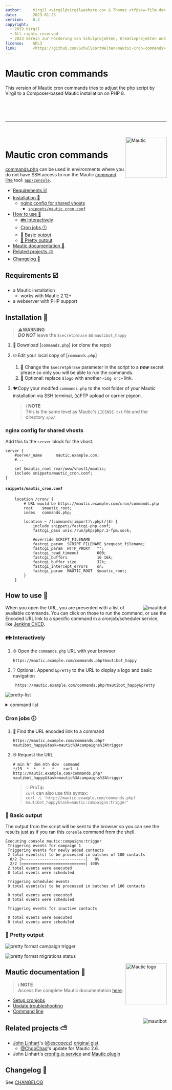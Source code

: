 ```yaml
---
author:     Virgil <virgil@virgilwashere.co> & Thomas <tf@ssw-film.de>
date:       2023-01-23
version:    0.2
copyright:
  - 2019 Virgil
  - All rights reserved
  - 2023 Verein zur Förderung von Schulprojekten, Kreativprojekten und Sportprojekten e.V.
license:    GPL3
link:       <https://github.com/SchulSportWelten/mautic-cron-commands>
---
```


# Mautic cron commands

This version of Mautic cron commands tries to adjust the php script by Virgil to a Composer-based Mautic installation on PHP 8.

<br />
<br />
<br />

___

<br />
<br />


<img alt="Mautic" align="right" width=128 src="https://cdn.jsdelivr.net/gh/virgilwashere/mautic-cron-commands/assets/mautic_logo.png">
<!-- <img alt="Mautic" align="right" width=128 src="assets/mautic_logo.png?raw=true"> -->

# Mautic cron commands

[commands.php] can be used in environments where you do not have SSH access to run the Mautic [command line](#command-line) tool: [`app/console`](#command-line).

- [Requirements ☑️](#requirements-️)
- [Installation 🚀](#installation-)
  - [nginx config for shared vhosts](#nginx-config-for-shared-vhosts)
    - [`snippets/mautic_cron.conf`](#snippetsmautic_cronconf)
- [How to use 🚴](#how-to-use-)
  - [👪 Interactively](#-interactively)
  - [Cron jobs 🕖](#cron-jobs-)
  - [🔰 Basic output](#-basic-output)
  - [💍 Pretty output](#-pretty-output)
- [Mautic documentation 📜](#mautic-documentation-)
- [Related projects ⛅️](#related-projects-️)
- [Changelog 📔](#changelog-)

## Requirements ☑️

- a Mautic installation
  - works with Mautic 2.12+
- a webserver with PHP support

## Installation 🚀

> ⚠️**WARNING**\
> **_DO NOT_** leave the `$secretphrase` as `mautibot_happy`

1. :arrow_down_small:️ Download [`commands.php`] (or clone the repo)
1. ✏️Edit your local copy of [`commands.php`]
   1. 🔐 Change the `$secretphrase` parameter in the script to a **_new_** secret phrase so only you will be able to run the commands.
   1. 🎨 Optional: replace `$logo` with another `<img src=` link.

1. 🐦Copy your modifed `commands.php` to the root folder of your Mautic installation via SSH terminal, (s)FTP upload or carrier pigeon.
    > ℹ️ **NOTE**\
    > This is the same level as Mautic's `LICENSE.txt` file and the directory `app/`

### nginx config for shared vhosts

Add this to the `server` block for the vhost.

```nginx
server {
    #server_name      mautic.example.com;
    #...

    set $mautic_root /var/www/vhost1/mautic;
    include snippets/mautic_cron.conf;
}
```

#### `snippets/mautic_cron.conf`

```nginx
    location /cron/ {
        # URL would be https://mautic.example.com/cron/commands.php
        root    $mautic_root;
        index   commands.php;

        location ~ /(commands|import)\.php(/|$) {
            include snippets/fastcgi-php.conf;
            fastcgi_pass unix:/run/php/php7.2-fpm.sock;

            #override SCRIPT_FILENAME
            fastcgi_param  SCRIPT_FILENAME $request_filename;
            fastcgi_param  HTTP_PROXY   "";
            fastcgi_read_timeout        600;
            fastcgi_buffers             16 16k;
            fastcgi_buffer_size         32k;
            fastcgi_intercept_errors    on;
            fastcgi_param  MAUTIC_ROOT  $mautic_root;
        }
    }
```

## How to use 🚴

<img alt="mautibot" align="right" src="https://cdn.jsdelivr.net/gh/virgilwashere/mautic-cron-commands/assets/mautibot32.png">
<!-- <img alt="mautibot" align="right" src="assets/mautibot32.png?raw=true"> -->

When you open the URL, you are presented with a list of available commands. You can click on those to run the command, or use the Encoded URL link to a specific command in a cronjob/scheduler service, like [Jenkins CI/CD][jenkins].

### 👪 Interactively

1. 🌐 Open the `commands.php` URL with your browser

    ```http
    https://mautic.example.com/commands.php?mautibot_happy
    ```

1. ❔ Optional. Append `&pretty` to the URL to display a logo and basic navigation

   ```http
    https://mautic.example.com/commands.php?mautibot_happy&pretty
   ```

![pretty-list](https://cdn.jsdelivr.net/gh/virgilwashere/mautic-cron-commands/assets/pretty-list.png "command list")
<!-- ![caption: pretty mode command list](/assets/pretty-list.png?raw=true "command list") -->

<details><summary>command list</summary>

```php
$allowedCmds = array(
    'list',
    'mautic:segments:update',
    'mautic:campaigns:update',
    'mautic:campaigns:trigger',
    'cache:clear',
    'mautic:emails:send',
    'mautic:emails:fetch',
    'mautic:emails:send --quiet',
    'mautic:emails:fetch --quiet',
    'mautic:broadcasts:send',
    'mautic:broadcasts:send --quiet',
    'mautic:broadcasts:send --channel=email',
    'mautic:broadcasts:send --channel=sms',
    'mautic:messages:send',
    'mautic:campaigns:messages',
    'mautic:campaigns:messages --channel=email',
    'mautic:campaigns:messages --channel=sms',
    'mautic:queue:process',
    'mautic:webhooks:process',
    'mautic:reports:scheduler',
    'mautic:plugins:update',
    'mautic:iplookup:download',
    'mautic:assets:generate',
    'mautic:segments:update --force',
    'mautic:campaigns:update --force',
    'mautic:campaigns:trigger --force',
    'mautic:segments:update --max-contacts=300 --batch-limit=300',
    'mautic:segments:update --max-contacts=300 --batch-limit=300 --quiet',
    'mautic:segments:update --max-contacts=300 --batch-limit=300 --force',
    'mautic:segments:update --max-contacts=1000 --batch-limit=1000',
    'mautic:segments:update --max-contacts=1000 --batch-limit=1000 --quiet',
    'mautic:campaigns:update --max-contacts=100 --quiet',
    'mautic:campaigns:update --max-contacts=300 --quiet',
    'mautic:campaigns:trigger --quiet',
    'cache:clear --no-interaction --no-warmup --no-optional-warmers',
    'cache:warmup --no-interaction --no-optional-warmers',
    'mautic:social:monitoring',
    'mautic:integration:pushleadactivity --integration=XXX',
    'mautic:integration:fetchleads --integration=XXX',
    'mautic:import --limit=600',
    'mautic:import --limit=600 --quiet',
    'mautic:dnc:import --limit=600',
    'mautic:dnc:import --limit=600 --quiet',
    'mautic:maintenance:cleanup --no-interaction --days-old=90 --dry-run',
    'mautic:maintenance:cleanup --no-interaction --days-old=365 --dry-run',
    'mautic:maintenance:cleanup --no-interaction --days-old=90',
    'mautic:maintenance:cleanup --no-interaction --days-old=365',
    'doctrine:migrations:status',
    'doctrine:migrations:status --show-versions',
    'doctrine:migrations:migrate --allow-no-migration --dry-run',
    'doctrine:migrations:migrate --allow-no-migration --no-interaction',
    'doctrine:migrations:migrate --allow-no-migration --query-time --dry-run',
    'doctrine:migrations:migrate --allow-no-migration --query-time --no-interaction',
    'doctrine:schema:update',
    'doctrine:schema:update --dump-sql',
    'doctrine:schema:validate',
    'doctrine:schema:update --no-interaction --dump-sql --force',
    'doctrine:schema:update --no-interaction --force',
    'debug:swiftmailer',
    'debug:router',
    'doctrine:mapping:info',
    'debug:event-dispatcher',
    'mautic:install:data --no-interaction --force',
    'mautic:contacts:deduplicate',
    'mautic:unusedip:delete',
    'mautic:dashboard:warm',
    'mautic:campaign:summarize',
    'mautic:update:find',
    'mautic:update:apply --no-interaction --force',
);
```

</details>

### Cron jobs 🕖

1. 🔎 Find the URL encoded link to a command

    ```http
    https://mautic.example.com/commands.php?mautibot_happy&task=mautic%3Acampaigns%3Atrigger
    ```

1. 🌐 Request the URL

    ```crontab
    # min hr dom mth dow  command
    */15  *  *   *   *    curl -L http://mautic.example.com/commands.php?mautibot_happy&task=mautic%3Acampaigns%3Atrigger
    ```

    > 💡 ProTip\
    > `curl` can also use this syntax:\
    > `curl -L 'http://mautic.example.com/commands.php?mautibot_happy&task=mautic:campaigns:trigger'`

### 🔰 Basic output

The output from the script will be sent to the browser so you can see the results just as if you ran this `console` command from the shell.

```console
Executing console mautic:campaigns:trigger
 Triggering events for campaign 1
 Triggering events for newly added contacts
 2 total events(s) to be processed in batches of 100 contacts
  0/2 [>---------------------------]   0%
  2/2 [============================] 100%
 2 total events were executed
 0 total events were scheduled

 Triggering scheduled events
 0 total events(s) to be processed in batches of 100 contacts

 0 total events were executed
 0 total events were scheduled

 Triggering events for inactive contacts

 0 total events were executed
 0 total events were scheduled
```

### 💍 Pretty output

![pretty format campaign trigger](https://cdn.jsdelivr.net/gh/virgilwashere/mautic-cron-commands/assets/pretty-output.png "pretty format campaign trigger")
<!-- ![pretty format campaign trigger](assets/pretty-output.png?raw=true "pretty format campaign trigger") -->

![pretty format migrations status](https://cdn.jsdelivr.net/gh/virgilwashere/mautic-cron-commands/assets/pretty-output2.png "pretty format migrations status")
<!-- ![pretty format migrations status](assets/pretty-output2.png?raw=true "pretty format migrations status") -->

<img alt="Mautic logo" align="right" width=128 src="https://cdn.jsdelivr.net/gh/virgilwashere/mautic-cron-commands/assets/mautic_logo.png">
<!-- <img alt="Mautic logo" align="right" width=128 src="assets/mautic_logo.png?raw=true"> -->

## Mautic documentation 📜

> ℹ️ **NOTE**\
> Access the complete Mautic documentation [here][documentation].

- [Setup cronjobs]
- [Update troubleshooting]
- [Command line]

<img alt="mautibot" align="right" src="https://cdn.jsdelivr.net/gh/virgilwashere/mautic-cron-commands/assets/mautibot32.png">
<!-- <img alt="mautibot" align="right" src="assets/mautibot32.png?raw=true"> -->

## Related projects ⛅️

- [John Linhart][@escopecz]'s ([@escopecz]) [original gist](https://gist.github.com/escopecz/9a1a0b10861941a457f4).
  - [@ChgoChad]'s update for Mautic 2.6.
- John Linhart's [cronfig.io service][cronfig service] and [Mautic plugin][cronfig plugin]

## Changelog 📔

See [CHANGELOG](CHANGELOG.md)

<!-- ## Contributors
[![All Contributors](https://img.shields.io/badge/all_contributors-<%=contributors.length %>-orange.svg?style=flat-square)](#contributors)" -->

[repo]: <https://github.com/virgilwashere/mautic-cron-commands>
[commands.php]: <commands.php>
[@escopecz]: <https://github.com/escopecz>
[jenkins]: <https://jenkins.io>
[@ChgoChad]: <https://gist.github.com/ChgoChad/fe9950c628ad8169cd27a58ee64106e8>
[documentation]: <https://www.mautic.org/docs>
[Setup cronjobs]: <https://www.mautic.org/docs/en/setup/cron_jobs.html>
[Update troubleshooting]: <https://www.mautic.org/docs/en/tips/update-failed.html#nossh>
[command line]: <https://www.mautic.org/docs/en/tips/command-line.html>
[cronfig service]: <https://docs.cronfig.io/integrations/mautic>
[cronfig plugin]: <https://github.com/cronfig/mautic-cronfig>

